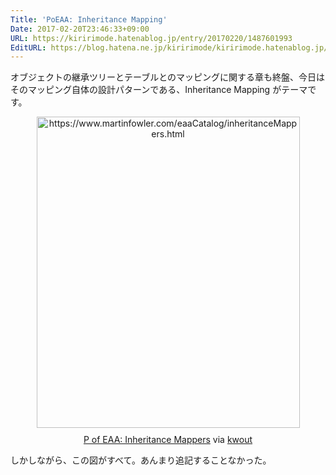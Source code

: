 ```yaml
---
Title: 'PoEAA: Inheritance Mapping'
Date: 2017-02-20T23:46:33+09:00
URL: https://kiririmode.hatenablog.jp/entry/20170220/1487601993
EditURL: https://blog.hatena.ne.jp/kiririmode/kiririmode.hatenablog.jp/atom/entry/10328749687219364360
---
```


オブジェクトの継承ツリーとテーブルとのマッピングに関する章も終盤、今日はそのマッピング自体の設計パターンである、Inheritance Mapping がテーマです。

<div class="kwout" style="text-align: center;"><a href="https://www.martinfowler.com/eaaCatalog/inheritanceMappers.html"><img src="http://kwout.com/cutout/7/9v/4h/rwd_bor_rou_sha.jpg" alt="https://www.martinfowler.com/eaaCatalog/inheritanceMappers.html" title="P of EAA: Inheritance Mappers" width="421" height="498" style="border: none;" /></a><p style="margin-top: 10px; text-align: center;"><a href="https://www.martinfowler.com/eaaCatalog/inheritanceMappers.html">P of EAA: Inheritance Mappers</a> via <a href="http://kwout.com/quote/79v4hrwd">kwout</a></p></div>

しかしながら、この図がすべて。あんまり追記することなかった。


